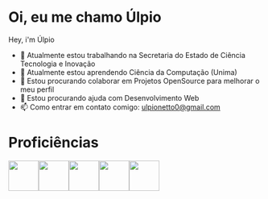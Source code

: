 # Oi, eu me chamo Úlpio
Hey, i'm Úlpio

- 🔭 Atualmente estou trabalhando na Secretaria do Estado de Ciência Tecnologia e Inovação
- 🌱 Atualmente estou aprendendo Ciência da Computação (Unima)
- 👯 Estou procurando colaborar em Projetos OpenSource para melhorar o meu perfil
- 🤔 Estou procurando ajuda com Desenvolvimento Web
- 📫 Como entrar em contato comigo: ulpionetto0@gmail.com

# Proficiências
<img src="https://cdn.jsdelivr.net/gh/devicons/devicon/icons/python/python-original.svg" width="60" height="60" /><img src="https://cdn.jsdelivr.net/gh/devicons/devicon/icons/javascript/javascript-original.svg" width="60" height="60" /><img src="https://cdn.jsdelivr.net/gh/devicons/devicon/icons/linux/linux-original.svg"  width="60" height="60"/><img src="https://cdn.jsdelivr.net/gh/devicons/devicon/icons/go/go-original-wordmark.svg" width="60" height="60" /><img src="https://cdn.jsdelivr.net/gh/devicons/devicon/icons/java/java-original.svg" width="60" height="60" />
          
